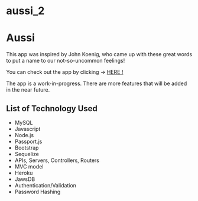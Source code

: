 # aussi_2

<h1>Aussi</h1>
<p>This app was inspired by John Koenig, who came up with these great words to put a name to our not-so-uncommon feelings!</p>


You can check out the app by clicking ->  <a href="https://theaussi.herokuapp.com/" target="_blank"> HERE ! </a>

<p>The app is a work-in-progress. There are more features that will be added in the near future.</p>

<h2>List of Technology Used</h2>
<ul>
  <li>MySQL</li>
  <li>Javascript</li>
  <li>Node.js</li>
  <li>Passport.js</li>
  <li>Bootstrap</li>
  <li>Sequelize</li>
  <li>APIs, Servers, Controllers, Routers</li>
  <li>MVC model</li>
  <li>Heroku</li>
  <li>JawsDB</li>
  <li>Authentication/Validation</li>
  <li>Password Hashing</li>
  </ul>

